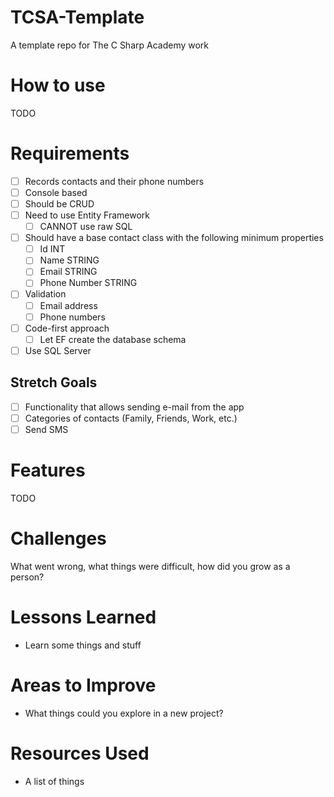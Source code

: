 # TCSA-Template
A template repo for The C Sharp Academy work

# How to use

TODO

# Requirements

- [ ] Records contacts and their phone numbers
- [ ] Console based
- [ ] Should be CRUD
- [ ] Need to use Entity Framework
  - [ ] CANNOT use raw SQL
- [ ] Should have a base contact class with the following minimum properties
  - [ ] Id INT
  - [ ] Name STRING
  - [ ] Email STRING
  - [ ] Phone Number STRING
- [ ] Validation
  - [ ] Email address
  - [ ] Phone numbers
- [ ] Code-first approach
  - [ ] Let EF create the database schema
- [ ] Use SQL Server

## Stretch Goals

- [ ] Functionality that allows sending e-mail from the app
- [ ] Categories of contacts (Family, Friends, Work, etc.)
- [ ] Send SMS

# Features

TODO

# Challenges

What went wrong, what things were difficult, how did you grow as a person?

# Lessons Learned

- Learn some things and stuff

# Areas to Improve

- What things could you explore in a new project?

# Resources Used

- A list of things
